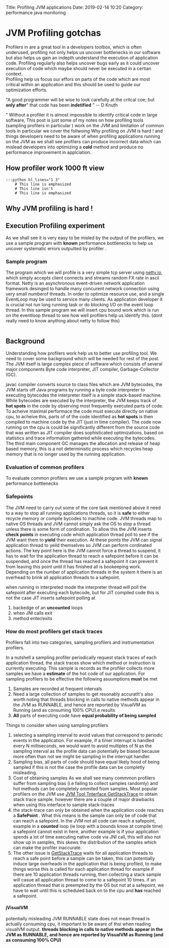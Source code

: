Title: Profiling JVM applications
Date: 2019-02-14 10:20
Category: performance java monitoring
# JVM Profiling gotchas 
Profilers in are a great tool in a developers toolbox, which is often underused, profiling not only helps us uncover bottlenecks in our software but also helps us gain an indepth understand the execution of application code. Profiling regularly also helps uncover bugs early as it could uncover execution of code which maybe should never be executed in a certian context.  
Profiling help us focus our effors on parts of the code which are most critical within an application and this should be used to guide our optimization efforts.

"A good programmer will be wise to look carefully at the critcal coe; but **only after**" that code has been **indetified** " -- D Knuth

"
Without a profiler it is almost impossible to identify critical code in large software, 
This post is just some of my notes on how profiling tools (sampling profilers in particular ) work on the JVM and limitation of common tools in particular we cover the follwoing Why profiling on JVM is hard ! and things developers need to be aware of when profiling applications running on the JVM as we shall see profilers can produce incorrect data which can mislead developers into optimizing a **cold** method and produce no performance improvement in applciation.


## How profiler work 1000 ft view
```
:::python hl_lines="1 3"
    # This line is emphasized
    # This line isn't
    # This line is emphasized
```
<script src="https://gist.github.com/isaiah-perumalla/5f5b1587acb4fbcb20cf.js"></script>
## Why JVM profiling is hard !

## Execution Profiling experiment
As we shall see it is very easy to be misled by the output of the profilers, we use a sample program with **known** performance bottlenecks to help us uncover systematic errors outputted by profiler . 

### Sample program

The program which we will profile is a very simple tcp server using [netty.io](), which simply accepts client connects and streams random FX rate in ascii format. Netty is an asynchronous event-driven network application framework desinged to handle many concurent network connection using very small numberof threads. In order to optimize resource use, and a single EventLoop may be used to service many clients. As application developer it is crucial not run long running task or do blocking I/O on the event loop thread.
In this sample program we will insert cpu bound work which is run on the eventloop thread to see how well profilers help us identify this. (dont really need to know anything about netty to follow this)

```

```






## Background

Understanding how profilers work help us to better use profiling tool. We need to cover some background which will be needed for rest of the post.
The JVM itself is large complex piece of software which consists of several major components 
Byte code interpreter, JIT compiler, Garbage-Collector (GC).

javac compiler converts source to class files which are JVM bytecodes, the JVM starts off Java programs by running a byte code interpreter to executing bytecodes the interpreter itself is a simple stack-based machine. While bytecodes are executed by the interpreter, the JVM keeps track of **hot spots** in the code by observing most frequently executed parts of code. To acheive maximal performace the code must execute directly on native cpu, to acheive this, parts of of the code identified as **hot spots** is then compiled to machine code by the JIT (just in time compiler). The code now running on the cpu is could be significantly different from  the source code that was written as JIT compiler does sophisticated optimizations, based on statistics and trace information gathered while executing the bytecodes.
The third main component GC manages the allocation and release of heap based memory, this is a not deterministic process which recycles heap memory that is no longer used by the running application.

### Evaluation of common profilers
To evaluate common profilers we use a sample program with **known** performance bottlenecks 



### Safepoints

The JVM need to carry out some of the core task mentioned above it need to a way to stop all running applications threads, 
so it is **safe** to either recycle memory or compile bycodes to machine code.
JVM threads map to native OS threads and JVM cannot simply ask the OS to stop a thread unless there is some form of cordination.
To allow this the JVM inserts **check points** in executing code which application thread poll to see if the JVM want them to **yield** their execution.
At these points the JVM can signal application thread to yeild themselves so JVM can perform cordinated actions.
The key point here is the JVM cannot force a thread to suspend, it has to wait for the application thread to reach a safepoint before it can be suspended, and once the thread has reached a safepoint it can prevent it from leaving this point until it has finished all is bookeeping work.
Depending on the number of application threads in the system it there is an overhead to brink all application threads to a safepoint.

when running in interpreted mode the interpreter thread will poll the safepoint after executing each bytecode, but for JIT compiled code this is not the case JIT inserts safepoint polling at 
1) backedge of an **uncounted** loops
2) when JNI calls exit
3) method enter/exits
   
### How do most profilers get stack traces
Profilers fall into two categories, sampling profilers and instrumentation profilers.

In a nutshell a sampling profiler periodically request stack traces of each application thread, the stack traces show which method or instruction is currently executing.
This sample is records as the profiler collects more samples we have a **estimate** of the hot code of our application.
For sampling profilers to be effective the following asuumptions **must** be met 

1) Samples are recorded at frequent intervals
2) Need a large collection of samples to get resonably accuratIt's also worth noting that threads blocking in calls to native methods appear in the JVM as RUNNABLE, and hence are reported by VisualVM as Running (and as consuming 100% CPU).e results
3) **All** parts of executing code have **equal probability of being sampled** 

Things to consider when using sampling profilers
1) selecting a sampling interval to avoid values that correspond to periodic events in the application. For example, if a timer interrupt is handled every N milliseconds, we would want to avoid multiples of N as the sampling interval as the profile data can potentially be biased because more often than not we might be sampling in the interrupt handler.
2) Sampling bias, all parts of code should have equal likely hood of being sampled if this is not the case the profile data can be completly misleading.
3) Cost of obtaining samples 
As we shall see many commmon profilers suffer from sampling bias (i.e failing to collect samples randomly) and hot methods can be completely ommited from samples.
Most popular profilers on the JVM use 
[JVM Tool Tnterface ](https://docs.oracle.com/javase/8/docs/platform/jvmti/jvmti.html#whatIs)[GetStackTrace](https://docs.oracle.com/javase/8/docs/platform/jvmti/jvmti.html#GetStackTrace) to obtain stack trace sample. however there are a couple of major drawbacks when using this interface to sample stack-traces
1) the stack-trace can only be obtained when the application code reaches a **SafePoint** . What this means is the sample can only be of code that can reach a safepoint. In the JVM not all code can reach a safepoint, example in a **counted** loop (ie loop with a bounds know at compile time) a safepoint cannot exist in here, another example is if your application spends a lot of time executing native code via JNI call, this will also not show up in samples, this skews the distribution of the samples which can make the profiler inaccurate. 
2) The other issue is [GetStackTrace](https://docs.oracle.com/javase/8/docs/platform/jvmti/jvmti.html#GetStackTrace) waits for all application threads to reach a safe point before a sample can be taken, this can potentially induce large overheads in the application that is being profiled, to make things worse this is called for each application thread for example if there are 10 application threads running, then collecting a stack sample will casue all application thread to come to a safepoint 10 times. if an application thread that is preempted by the OS but not at a safepoint, we have to wait until this is scheduled back on to the cpu and **has** reached a safepoint. 



#### jVisualVM
potentially misleading JVM RUNNABLE state does not mean thread is actually consuming cpu, it important to be aware of thsi when reading visualVM output.
**threads blocking in calls to native methods appear in the JVM as RUNNABLE, and hence are reported by VisualVM as Running (and as consuming 100% CPU)**


 
